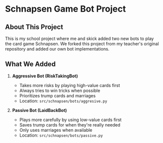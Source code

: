 # Schnapsen Game Bot Project

## About This Project
This is my school project where me and skick added two new bots to play the card game Schnapsen. We forked this project from my teacher's original repository and added our own bot implementations.

## What We Added
1. **Aggressive Bot (RiskTakingBot)**
   - Takes more risks by playing high-value cards first
   - Always tries to win tricks when possible
   - Prioritizes trump cards and marriages
   - Location: `src/schnapsen/bots/aggresive.py`

2. **Passive Bot (LaidBackBot)**
   - Plays more carefully by using low-value cards first
   - Saves trump cards for when they're really needed
   - Only uses marriages when available
   - Location: `src/schnapsen/bots/passive.py`
